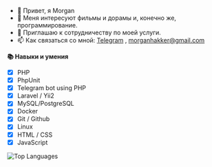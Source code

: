 - 👋 Привет, я Morgan
- 👀 Меня интересуют фильмы и дорамы и, конечно же, программирование.
- 💞️ Приглашаю к сотрудничеству по моей услуги.
- 📫 Как связаться со мной: [Telegram](https://t.me/C_Morgan) , morganhakker@gmail.com

**📚 Навыки и умения**
 - [x] PHP
 - [x] PhpUnit 
 - [x] Telegram bot using PHP
 - [x] Laravel / Yii2
 - [x] MySQL/PostgreSQL
 - [x] Docker
 - [x] Git / Github 
 - [x] Linux
 - [x] HTML / CSS 
 - [x] JavaScript
 
 ![Top Languages](https://github-readme-stats.vercel.app/api/top-langs/?username=wmmorgan&layout=compact)

<!---
WmMorgan/WmMorgan is a ✨ special ✨ repository because its `README.md` (this file) appears on your GitHub profile.
You can click the Preview link to take a look at your changes.
--->
